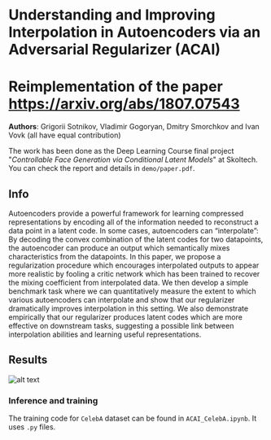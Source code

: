 # Understanding and Improving Interpolation in Autoencoders via an Adversarial Regularizer (ACAI)
# Reimplementation of the paper https://arxiv.org/abs/1807.07543

**Authors**: Grigorii Sotnikov, Vladimir Gogoryan, Dmitry Smorchkov and Ivan Vovk (all have equal contribution)

The work has been done as the Deep Learning Course final project "*Controllable Face Generation via Conditional Latent Models*" at Skoltech. You can check the report and details in `demo/paper.pdf`.

## Info

Autoencoders provide a powerful framework for learning compressed representations by encoding all of the information needed to reconstruct a data point in a latent code. In some cases, autoencoders can “interpolate”: By decoding the convex combination of the latent codes for two datapoints, the autoencoder can produce an output which semantically mixes characteristics from the datapoints. In
this paper, we propose a regularization procedure which encourages interpolated outputs to appear more realistic by fooling a critic network which has been trained to recover the mixing coefficient from interpolated data. We then develop a simple benchmark task where we can quantitatively measure the extent to which various autoencoders can interpolate and show that our regularizer dramatically improves interpolation in this setting. We also demonstrate empirically that our regularizer produces latent codes which are more effective on downstream tasks, suggesting a possible link between interpolation abilities and learning useful representations.

## Results

![alt text](https://github.com/ivanvovk/controllable-face-generation/blob/ACAI/results/acai_interpolation.png)

### Inference and training

The training code for `CelebA` dataset can be found in `ACAI_CelebA.ipynb`. It uses `.py` files.
